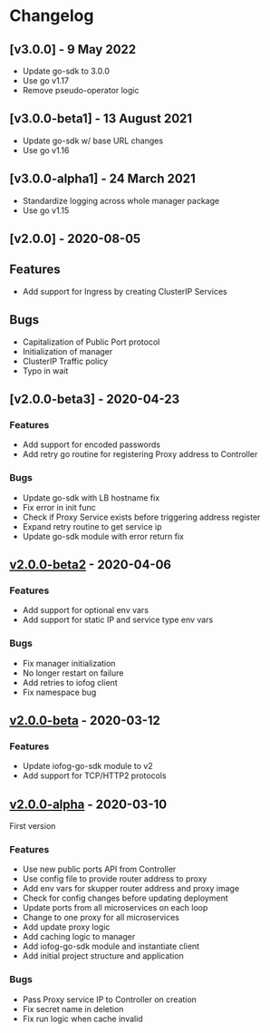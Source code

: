 # Changelog

## [v3.0.0] - 9 May 2022

* Update go-sdk to 3.0.0
* Use go v1.17
* Remove pseudo-operator logic

## [v3.0.0-beta1] - 13 August 2021

* Update go-sdk w/ base URL changes
* Use go v1.16

## [v3.0.0-alpha1] - 24 March 2021

* Standardize logging across whole manager package
* Use go v1.15

## [v2.0.0] - 2020-08-05

## Features

* Add support for Ingress by creating ClusterIP Services

## Bugs

* Capitalization of Public Port protocol
* Initialization of manager
* ClusterIP Traffic policy
* Typo in wait 

## [v2.0.0-beta3] - 2020-04-23

### Features

* Add support for encoded passwords
* Add retry go routine for registering Proxy address to Controller

### Bugs

* Update go-sdk with LB hostname fix
* Fix error in init func
* Check if Proxy Service exists before triggering address register
* Expand retry routine to get service ip 
* Update go-sdk module with error return fix

## [v2.0.0-beta2] - 2020-04-06

### Features

* Add support for optional env vars
* Add support for static IP and service type env vars

### Bugs

* Fix manager initialization
* No longer restart on failure
* Add retries to iofog client
* Fix namespace bug

## [v2.0.0-beta] - 2020-03-12

### Features

* Update iofog-go-sdk module to v2 
* Add support for TCP/HTTP2 protocols

## [v2.0.0-alpha] - 2020-03-10

First version

### Features

* Use new public ports API from Controller
* Use config file to provide router address to proxy
* Add env vars for skupper router address and proxy image
* Check for config changes before updating deployment
* Update ports from all microservices on each loop
* Change to one proxy for all microservices
* Add update proxy logic
* Add caching logic to manager
* Add iofog-go-sdk module and instantiate client
* Add initial project structure and application

### Bugs

* Pass Proxy service IP to Controller on creation
* Fix secret name in deletion
* Fix run logic when cache invalid
  
[Unreleased]: https://github.com/eclipse-iofog/port-manager/compare/v2.0.0-beta3..HEAD
[v2.0.0-beta2]: https://github.com/eclipse-iofog/port-manager/compare/v2.0.0-beta2..v2.0.0-beta3
[v2.0.0-beta2]: https://github.com/eclipse-iofog/port-manager/compare/v2.0.0-beta..v2.0.0-beta2
[v2.0.0-beta]: https://github.com/eclipse-iofog/port-manager/compare/v2.0.0-alpha..v2.0.0-beta
[v2.0.0-alpha]: https://github.com/eclipse-iofog/port-manager/tree/v2.0.0-alpha
